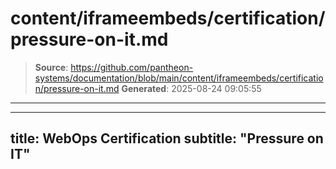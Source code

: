 # content/iframeembeds/certification/pressure-on-it.md

> **Source**: https://github.com/pantheon-systems/documentation/blob/main/content/iframeembeds/certification/pressure-on-it.md
> **Generated**: 2025-08-24 09:05:55

---

---
title: WebOps Certification
subtitle: "Pressure on IT"
---

<Partial file="certification-guide/pressure-on-it.md" />
